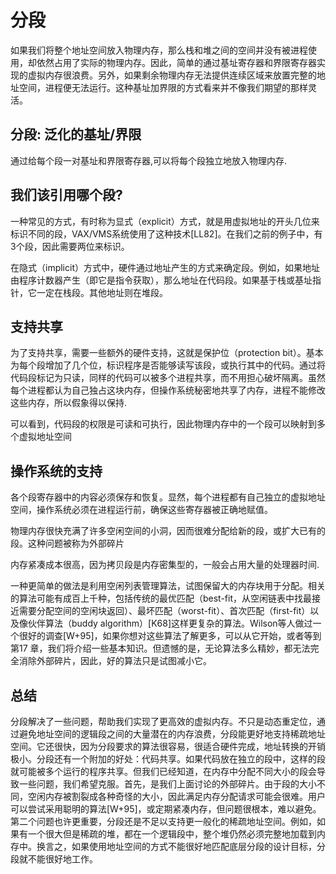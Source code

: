 # 分段

如果我们将整个地址空间放入物理内存，那么栈和堆之间的空间并没有被进程使用，却依然占用了实际的物理内存。因此，简单的通过基址寄存器和界限寄存器实现的虚拟内存很浪费。另外，如果剩余物理内存无法提供连续区域来放置完整的地址空间，进程便无法运行。这种基址加界限的方式看来并不像我们期望的那样灵活。

## 分段: 泛化的基址/界限

通过给每个段一对基址和界限寄存器,可以将每个段独立地放入物理内存.

## 我们该引用哪个段?

一种常见的方式，有时称为显式（explicit）方式，就是用虚拟地址的开头几位来标识不同的段，VAX/VMS系统使用了这种技术[LL82]。在我们之前的例子中，有3个段，因此需要两位来标识。

在隐式（implicit）方式中，硬件通过地址产生的方式来确定段。例如，如果地址由程序计数器产生（即它是指令获取），那么地址在代码段。如果基于栈或基址指针，它一定在栈段。其他地址则在堆段。

## 支持共享

为了支持共享，需要一些额外的硬件支持，这就是保护位（protection bit）。基本为每个段增加了几个位，标识程序是否能够读写该段，或执行其中的代码。通过将代码段标记为只读，同样的代码可以被多个进程共享，而不用担心破坏隔离。虽然每个进程都认为自己独占这块内存，但操作系统秘密地共享了内存，进程不能修改这些内存，所以假象得以保持.

可以看到，代码段的权限是可读和可执行，因此物理内存中的一个段可以映射到多个虚拟地址空间


## 操作系统的支持

各个段寄存器中的内容必须保存和恢复。显然，每个进程都有自己独立的虚拟地址空间，操作系统必须在进程运行前，确保这些寄存器被正确地赋值。

物理内存很快充满了许多空闲空间的小洞，因而很难分配给新的段，或扩大已有的段。这种问题被称为外部碎片

内存紧凑成本很高，因为拷贝段是内存密集型的，一般会占用大量的处理器时间.


一种更简单的做法是利用空闲列表管理算法，试图保留大的内存块用于分配。相关的算法可能有成百上千种，包括传统的最优匹配（best-fit，从空闲链表中找最接近需要分配空间的空闲块返回）、最坏匹配（worst-fit）、首次匹配（first-fit）以及像伙伴算法（buddy algorithm）[K68]这样更复杂的算法。Wilson等人做过一个很好的调查[W+95]，如果你想对这些算法了解更多，可以从它开始，或者等到第17 章，我们将介绍一些基本知识。但遗憾的是，无论算法多么精妙，都无法完全消除外部碎片，因此，好的算法只是试图减小它。



## 总结

分段解决了一些问题，帮助我们实现了更高效的虚拟内存。不只是动态重定位，通过避免地址空间的逻辑段之间的大量潜在的内存浪费，分段能更好地支持稀疏地址空间。它还很快，因为分段要求的算法很容易，很适合硬件完成，地址转换的开销极小。分段还有一个附加的好处：代码共享。如果代码放在独立的段中，这样的段就可能被多个运行的程序共享。但我们已经知道，在内存中分配不同大小的段会导致一些问题，我们希望克服。首先，是我们上面讨论的外部碎片。由于段的大小不同，空闲内存被割裂成各种奇怪的大小，因此满足内存分配请求可能会很难。用户可以尝试采用聪明的算法[W+95]，或定期紧凑内存，但问题很根本，难以避免。第二个问题也许更重要，分段还是不足以支持更一般化的稀疏地址空间。例如，如果有一个很大但是稀疏的堆，都在一个逻辑段中，整个堆仍然必须完整地加载到内存中。换言之，如果使用地址空间的方式不能很好地匹配底层分段的设计目标，分段就不能很好地工作。